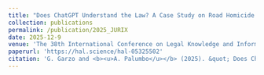 ```yaml
---
title: "Does ChatGPT Understand the Law? A Case Study on Road Homicide in Italy"
collection: publications
permalink: /publication/2025_JURIX
date: 2025-12-9
venue: 'The 38th International Conference on Legal Knowledge and Information Systems'
paperurl: 'https://hal.science/hal-05325502'
citation: 'G. Garzo and <b><u>A. Palumbo</u></b> (2025). &quot; Does ChatGPT Understand the Law? A Case Study on Road Homicide in Italy.&quot; <i>The 38th International Conference on Legal Knowledge and Information Systems</i>.'
---
```

